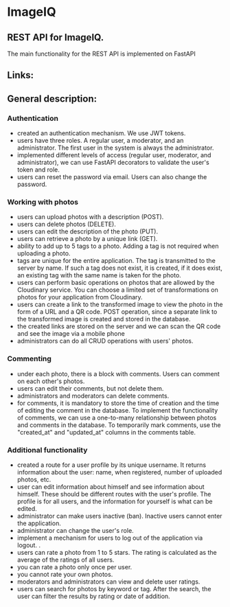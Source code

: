 # ImageIQ

## REST API for ImageIQ.
The main functionality for the REST API is implemented on FastAPI

## Links:

## General description:

### Authentication

- created an authentication mechanism. We use JWT tokens.
- users have three roles. A regular user, a moderator, and an administrator. The first user in the system is always the
  administrator.
- implemented different levels of access (regular user, moderator, and administrator), we can use FastAPI decorators to
  validate the user's token and role.
- users can reset the password via email. Users can also change the password.

### Working with photos

- users can upload photos with a description (POST).
- users can delete photos (DELETE).
- users can edit the description of the photo (PUT).
- users can retrieve a photo by a unique link (GET).
- ability to add up to 5 tags to a photo. Adding a tag is not required when uploading a photo.
- tags are unique for the entire application. The tag is transmitted to the server by name. If such a tag does not
  exist, it is created, if it does exist, an existing tag with the same name is taken for the photo.
- users can perform basic operations on photos that are allowed by the Cloudinary service. You can choose a limited set
  of transformations on photos for your application from Cloudinary.
- users can create a link to the transformed image to view the photo in the form of a URL and a QR code. POST operation,
  since a separate link to the transformed image is created and stored in the database.
- the created links are stored on the server and we can scan the QR code and see the image via a mobile phone
- administrators can do all CRUD operations with users' photos.

### Commenting

- under each photo, there is a block with comments. Users can comment on each other's photos.
- users can edit their comments, but not delete them.
- administrators and moderators can delete comments.
- for comments, it is mandatory to store the time of creation and the time of editing the comment in the database. To
  implement the functionality of comments, we can use a one-to-many relationship between photos and comments in the
  database. To temporarily mark comments, use the "created_at" and "updated_at" columns in the comments table.

### Additional functionality

- created a route for a user profile by its unique username. It returns information about the user: name, when
  registered, number of uploaded photos, etc.
- user can edit information about himself and see information about himself. These should be different routes with the
  user's profile. The profile is for all users, and the information for yourself is what can be edited.
- administrator can make users inactive (ban). Inactive users cannot enter the application.
- administrator can change the user's role.
- implement a mechanism for users to log out of the application via logout. .
- users can rate a photo from 1 to 5 stars. The rating is calculated as the average of the ratings of all users.
- you can rate a photo only once per user.
- you cannot rate your own photos.
- moderators and administrators can view and delete user ratings.
- users can search for photos by keyword or tag. After the search, the user can filter the results by rating or date of
  addition. 

